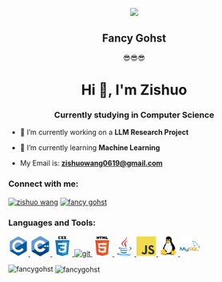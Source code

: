 <p align = "center">
  <img width = "140" src = "https://encrypted-tbn0.gstatic.com/images?q=tbn:ANd9GcRHzIg8bdgo7fNKk9Ylb8YbF2KAaFDLFncVKA&s"/>
  <h2 align = "center"> Fancy Gohst </h2>
  <p align = "center"> 😎😎😎</p>
</p>
<h1 align="center">Hi 👋, I'm Zishuo</h1>
<h3 align="center">Currently studying in Computer Science</h3>

- 🔭 I’m currently working on a **LLM Research Project**

- 🌱 I’m currently learning **Machine Learning**

- My Email is: **zishuowang0619@gmail.com**

<h3 align="left">Connect with me:</h3>
<p align="left">
<a href="https://linkedin.com/in/zishuo wang" target="blank"><img align="center" src="https://raw.githubusercontent.com/rahuldkjain/github-profile-readme-generator/master/src/images/icons/Social/linked-in-alt.svg" alt="zishuo wang" height="30" width="40" /></a>
<a href="https://www.leetcode.com/fancy gohst" target="blank"><img align="center" src="https://raw.githubusercontent.com/rahuldkjain/github-profile-readme-generator/master/src/images/icons/Social/leet-code.svg" alt="fancy gohst" height="30" width="40" /></a>
</p>

<h3 align="left">Languages and Tools:</h3>
<p align="left"> <a href="https://www.cprogramming.com/" target="_blank" rel="noreferrer"> <img src="https://raw.githubusercontent.com/devicons/devicon/master/icons/c/c-original.svg" alt="c" width="40" height="40"/> </a> <a href="https://www.w3schools.com/cpp/" target="_blank" rel="noreferrer"> <img src="https://raw.githubusercontent.com/devicons/devicon/master/icons/cplusplus/cplusplus-original.svg" alt="cplusplus" width="40" height="40"/> </a> <a href="https://www.w3schools.com/css/" target="_blank" rel="noreferrer"> <img src="https://raw.githubusercontent.com/devicons/devicon/master/icons/css3/css3-original-wordmark.svg" alt="css3" width="40" height="40"/> </a> <a href="https://git-scm.com/" target="_blank" rel="noreferrer"> <img src="https://www.vectorlogo.zone/logos/git-scm/git-scm-icon.svg" alt="git" width="40" height="40"/> </a> <a href="https://www.w3.org/html/" target="_blank" rel="noreferrer"> <img src="https://raw.githubusercontent.com/devicons/devicon/master/icons/html5/html5-original-wordmark.svg" alt="html5" width="40" height="40"/> </a> <a href="https://www.java.com" target="_blank" rel="noreferrer"> <img src="https://raw.githubusercontent.com/devicons/devicon/master/icons/java/java-original.svg" alt="java" width="40" height="40"/> </a> <a href="https://developer.mozilla.org/en-US/docs/Web/JavaScript" target="_blank" rel="noreferrer"> <img src="https://raw.githubusercontent.com/devicons/devicon/master/icons/javascript/javascript-original.svg" alt="javascript" width="40" height="40"/> </a> <a href="https://www.linux.org/" target="_blank" rel="noreferrer"> <img src="https://raw.githubusercontent.com/devicons/devicon/master/icons/linux/linux-original.svg" alt="linux" width="40" height="40"/> </a> <a href="https://www.mysql.com/" target="_blank" rel="noreferrer"> <img src="https://raw.githubusercontent.com/devicons/devicon/master/icons/mysql/mysql-original-wordmark.svg" alt="mysql" width="40" height="40"/> </a> </p>

<p><img align="left" src="https://github-readme-stats.vercel.app/api/top-langs?username=fancygohst&show_icons=true&locale=en&layout=compact" alt="fancygohst" /></p>

<p>&nbsp;<img align="center" src="https://github-readme-stats.vercel.app/api?username=fancygohst&show_icons=true&locale=en" alt="fancygohst" /></p>
